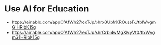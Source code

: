 # Use AI for Education

* https://airtable.com/appOfAfWh27rexTJp/shrx8UbfrXROuasFJ/tblWvgmG1HRibK15g
* https://airtable.com/appOfAfWh27rexTJp/shrCrbi4wMgXMyVt0/tblWvgmG1HRibK15g
